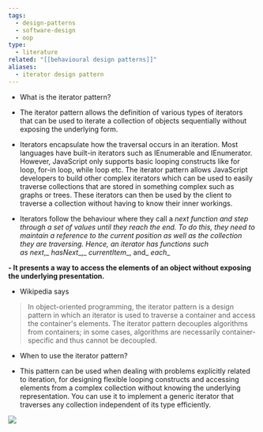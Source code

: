 ```yaml
---
tags:
  - design-patterns
  - software-design
  - oop
type:
  - literature
related: "[[behavioural design patterns]]"
aliases:
  - iterator design pattern
---
```

- What is the iterator pattern?

- The iterator pattern allows the definition of various types of iterators that can be used to iterate a collection of objects sequentially without exposing the underlying form.
- Iterators encapsulate how the traversal occurs in an iteration. Most languages have built-in iterators such as IEnumerable and IEnumerator. However, JavaScript only supports basic looping constructs like for loop, for-in loop, while loop etc. The iterator pattern allows JavaScript developers to build other complex iterators which can be used to easily traverse collections that are stored in something complex such as graphs or trees. These iterators can then be used by the client to traverse a collection without having to know their inner workings.
- Iterators follow the behaviour where they call a __next_ _function and step through a set of values until they reach the end. To do this, they need to maintain a reference to the current position as well as the collection they are traversing. Hence, an iterator has functions such as_ _next__,_ _hasNext__,_ _currentItem__, and_ _each__

**- It presents a way to access the elements of an object without exposing the underlying presentation.**

- Wikipedia says
>In object-oriented programming, the iterator pattern is a design pattern in which an iterator is used to traverse a container and access the container's elements. The iterator pattern decouples algorithms from containers; in some cases, algorithms are necessarily container-specific and thus cannot be decoupled.

- When to use the iterator pattern?

- This pattern can be used when dealing with problems explicitly related to iteration, for designing flexible looping constructs and accessing elements from a complex collection without knowing the underlying representation. You can use it to implement a generic iterator that traverses any collection independent of its type efficiently.


![](https://firebasestorage.googleapis.com/v0/b/firescript-577a2.appspot.com/o/imgs%2Fapp%2Fsoftware-architecture%2FROo9SDw0Af.png?alt=media&token=d0613e17-a6b9-48e5-a14b-5b23e3f1bd05)